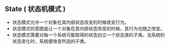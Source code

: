 ## State ( 状态机模式 ) ##


* 状态模式允许一个对象在其内部状态改变的时候改变行为。
* 状态模式的意图是让一个对象在其内部状态改变的时候，其行为也随之改变。
* 状态模式需要对每一个系统可能取得的状态创立一个状态类的子类。当系统的状态变化时，系统便改变所选的子类。 


